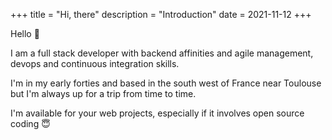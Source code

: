 +++
title = "Hi, there"
description = "Introduction"
date = 2021-11-12
+++

Hello 👋

I am a full stack developer with backend affinities and agile management, devops and continuous integration skills.

I'm in my early forties and based in the south west of France near Toulouse but I'm always up for a trip from time to time.

I'm available for your web projects, especially if it involves open source coding 😇
